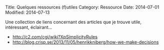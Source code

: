 Title: Quelques ressources (f)utiles
Category: Ressource
Date: 2014-07-01
Modified: 2014-07-13

Une collection de liens concernant des articles que je trouve utile,
intéressant, éclairant...

- http://c2.com/cgi/wiki?XpSimplicityRules
- http://blog.crisp.se/2013/11/05/henrikkniberg/how-we-make-decisions

